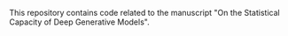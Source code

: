 This repository contains code related to the manuscript "On the Statistical Capacity of Deep Generative Models". 
